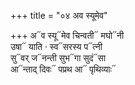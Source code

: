 +++
title = "०४ अव स्यूमेव"

+++
अ᳓व स्यू᳓मेव चिन्वती᳓ मघो᳓नी  
उषा᳓ याति · स्व᳓सरस्य प᳓त्नी  
सु᳓वर् ज᳓नन्ती सुभ᳓गा सुदं᳓सा  
आ᳓न्ताद् दिवः᳓ पप्रथ आ᳓ पृथिव्याः᳓
